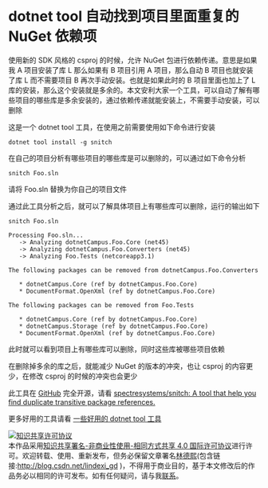 # dotnet tool 自动找到项目里面重复的 NuGet 依赖项

使用新的 SDK 风格的 csproj 的时候，允许 NuGet 包进行依赖传递。意思是如果我 A 项目安装了库 L 那么如果有 B 项目引用 A 项目，那么自动 B 项目也就安装了库 L 而不需要项目 B 再次手动安装。也就是如果此时的 B 项目里面也加上了 L 库的安装，那么这个安装就是多余的。本文安利大家一个工具，可以自动了解有哪些项目的哪些库是多余安装的，通过依赖传递就能安装上，不需要手动安装，可以删除

<!--more-->
<!-- CreateTime:2021/2/4 8:44:58 -->

<!-- 发布 -->

这是一个 dotnet tool 工具，在使用之前需要使用如下命令进行安装

```
dotnet tool install -g snitch
```

在自己的项目分析有哪些项目的哪些库是可以删除的，可以通过如下命令分析

```
snitch Foo.sln
```

请将 Foo.sln 替换为你自己的项目文件

通过此工具分析之后，就可以了解具体项目上有哪些库可以删除，运行的输出如下

```
snitch Foo.sln

Processing Foo.sln...
   -> Analyzing dotnetCampus.Foo.Core (net45)
   -> Analyzing dotnetCampus.Foo.Converters (net45)
   -> Analyzing Foo.Tests (netcoreapp3.1)

The following packages can be removed from dotnetCampus.Foo.Converters

   * dotnetCampus.Core (ref by dotnetCampus.Foo.Core)
   * DocumentFormat.OpenXml (ref by dotnetCampus.Foo.Core)

The following packages can be removed from Foo.Tests

   * dotnetCampus.Core (ref by dotnetCampus.Foo.Core)
   * dotnetCampus.Storage (ref by dotnetCampus.Foo.Core)
   * DocumentFormat.OpenXml (ref by dotnetCampus.Foo.Core)
```

此时就可以看到项目上有哪些库可以删除，同时这些库被哪些项目依赖

在删除掉多余的库之后，就能减少 NuGet 的版本的冲突，也让 csproj 的内容更少，在修改 csproj 的时候的冲突也会更少

此工具在 [GitHub](https://github.com/spectresystems/snitch ) 完全开源，请看 [spectresystems/snitch: A tool that help you find duplicate transitive package references.](https://github.com/spectresystems/snitch )

更多好用的工具请看 [一些好用的 dotnet tool 工具](https://blog.lindexi.com/post/%E4%B8%80%E4%BA%9B%E5%A5%BD%E7%94%A8%E7%9A%84-dotnet-tool-%E5%B7%A5%E5%85%B7.html )

<a rel="license" href="http://creativecommons.org/licenses/by-nc-sa/4.0/"><img alt="知识共享许可协议" style="border-width:0" src="https://licensebuttons.net/l/by-nc-sa/4.0/88x31.png" /></a><br />本作品采用<a rel="license" href="http://creativecommons.org/licenses/by-nc-sa/4.0/">知识共享署名-非商业性使用-相同方式共享 4.0 国际许可协议</a>进行许可。欢迎转载、使用、重新发布，但务必保留文章署名[林德熙](http://blog.csdn.net/lindexi_gd)(包含链接:http://blog.csdn.net/lindexi_gd )，不得用于商业目的，基于本文修改后的作品务必以相同的许可发布。如有任何疑问，请与我[联系](mailto:lindexi_gd@163.com)。
